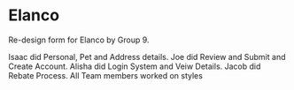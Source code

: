 # Elanco
Re-design form for Elanco by Group 9. 

Isaac did Personal, Pet and Address details.
Joe did Review and Submit and Create Account.
Alisha did Login System and Veiw Details.
Jacob did Rebate Process.
All Team members worked on styles

